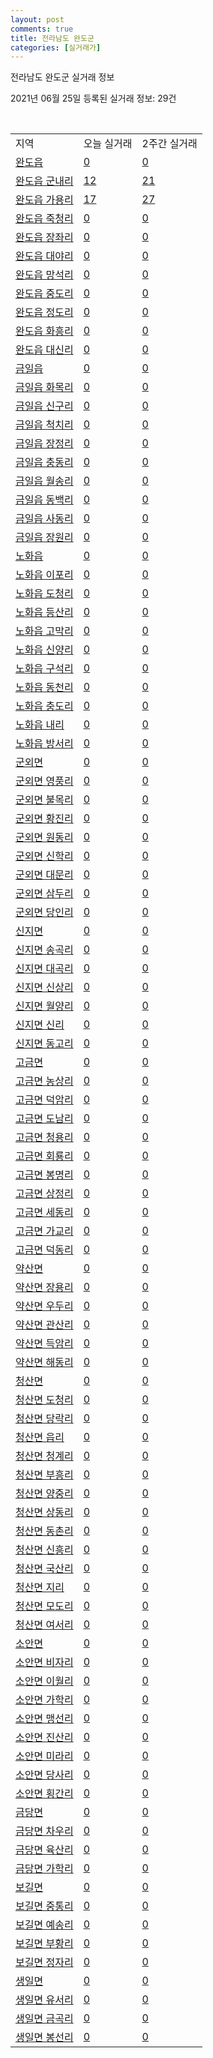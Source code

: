 ```yaml
---
layout: post
comments: true
title: 전라남도 완도군
categories: [실거래가]
---
```


전라남도 완도군 실거래 정보

2021년 06월 25일 등록된 실거래 정보: 29건

<script type="text/javascript">
  google.charts.load('current', {'packages':['corechart']});
  google.charts.setOnLoadCallback(drawChart);

  function drawChart() {
    var data = google.visualization.arrayToDataTable([['거래일', '매매', '전월세', '전매'], ['2020-02', 7, 1, 0], ['2020-03', 8, 1, 0], ['2020-04', 9, 3, 0], ['2021-04', 7, 0, 5], ['2021-05', 4, 0, 0], ['2021-06', 2, 1, 0]]);

    var options = {
      title: '최근 유형별 거래량 추이',
      legend: { position: 'bottom' }
    };

    var chart = new google.visualization.LineChart(document.getElementById('columnchart_material'));
    chart.draw(data, (options));
  }
</script>

<div id="columnchart_material" style="width: 450px; margin-left: -35px"></div>
<br>
<table class="sortable">
  <tr>
    <td>지역</td>
    <td>오늘 실거래</td>
    <td>2주간 실거래</td>
  </tr>

  
  <tr class="item">
    <td><a href="4689025000.html">완도읍</a></td>
    <td><a href="4689025000.html">0</a></td>
    <td><a href="4689025000.html">0</a></td>
  </tr>
    

  <tr class="item">
    <td><a href="4689025021.html">완도읍 군내리</a></td>
    <td><a href="4689025021.html">12</a></td>
    <td><a href="4689025021.html">21</a></td>
  </tr>
    

  <tr class="item">
    <td><a href="4689025022.html">완도읍 가용리</a></td>
    <td><a href="4689025022.html">17</a></td>
    <td><a href="4689025022.html">27</a></td>
  </tr>
    

  <tr class="item">
    <td><a href="4689025023.html">완도읍 죽청리</a></td>
    <td><a href="4689025023.html">0</a></td>
    <td><a href="4689025023.html">0</a></td>
  </tr>
    

  <tr class="item">
    <td><a href="4689025024.html">완도읍 장좌리</a></td>
    <td><a href="4689025024.html">0</a></td>
    <td><a href="4689025024.html">0</a></td>
  </tr>
    

  <tr class="item">
    <td><a href="4689025025.html">완도읍 대야리</a></td>
    <td><a href="4689025025.html">0</a></td>
    <td><a href="4689025025.html">0</a></td>
  </tr>
    

  <tr class="item">
    <td><a href="4689025026.html">완도읍 망석리</a></td>
    <td><a href="4689025026.html">0</a></td>
    <td><a href="4689025026.html">0</a></td>
  </tr>
    

  <tr class="item">
    <td><a href="4689025027.html">완도읍 중도리</a></td>
    <td><a href="4689025027.html">0</a></td>
    <td><a href="4689025027.html">0</a></td>
  </tr>
    

  <tr class="item">
    <td><a href="4689025028.html">완도읍 정도리</a></td>
    <td><a href="4689025028.html">0</a></td>
    <td><a href="4689025028.html">0</a></td>
  </tr>
    

  <tr class="item">
    <td><a href="4689025029.html">완도읍 화흥리</a></td>
    <td><a href="4689025029.html">0</a></td>
    <td><a href="4689025029.html">0</a></td>
  </tr>
    

  <tr class="item">
    <td><a href="4689025030.html">완도읍 대신리</a></td>
    <td><a href="4689025030.html">0</a></td>
    <td><a href="4689025030.html">0</a></td>
  </tr>
    

  <tr class="item">
    <td><a href="4689025300.html">금일읍</a></td>
    <td><a href="4689025300.html">0</a></td>
    <td><a href="4689025300.html">0</a></td>
  </tr>
    

  <tr class="item">
    <td><a href="4689025321.html">금일읍 화목리</a></td>
    <td><a href="4689025321.html">0</a></td>
    <td><a href="4689025321.html">0</a></td>
  </tr>
    

  <tr class="item">
    <td><a href="4689025322.html">금일읍 신구리</a></td>
    <td><a href="4689025322.html">0</a></td>
    <td><a href="4689025322.html">0</a></td>
  </tr>
    

  <tr class="item">
    <td><a href="4689025323.html">금일읍 척치리</a></td>
    <td><a href="4689025323.html">0</a></td>
    <td><a href="4689025323.html">0</a></td>
  </tr>
    

  <tr class="item">
    <td><a href="4689025324.html">금일읍 장정리</a></td>
    <td><a href="4689025324.html">0</a></td>
    <td><a href="4689025324.html">0</a></td>
  </tr>
    

  <tr class="item">
    <td><a href="4689025325.html">금일읍 충동리</a></td>
    <td><a href="4689025325.html">0</a></td>
    <td><a href="4689025325.html">0</a></td>
  </tr>
    

  <tr class="item">
    <td><a href="4689025326.html">금일읍 월송리</a></td>
    <td><a href="4689025326.html">0</a></td>
    <td><a href="4689025326.html">0</a></td>
  </tr>
    

  <tr class="item">
    <td><a href="4689025327.html">금일읍 동백리</a></td>
    <td><a href="4689025327.html">0</a></td>
    <td><a href="4689025327.html">0</a></td>
  </tr>
    

  <tr class="item">
    <td><a href="4689025328.html">금일읍 사동리</a></td>
    <td><a href="4689025328.html">0</a></td>
    <td><a href="4689025328.html">0</a></td>
  </tr>
    

  <tr class="item">
    <td><a href="4689025329.html">금일읍 장원리</a></td>
    <td><a href="4689025329.html">0</a></td>
    <td><a href="4689025329.html">0</a></td>
  </tr>
    

  <tr class="item">
    <td><a href="4689025600.html">노화읍</a></td>
    <td><a href="4689025600.html">0</a></td>
    <td><a href="4689025600.html">0</a></td>
  </tr>
    

  <tr class="item">
    <td><a href="4689025621.html">노화읍 이포리</a></td>
    <td><a href="4689025621.html">0</a></td>
    <td><a href="4689025621.html">0</a></td>
  </tr>
    

  <tr class="item">
    <td><a href="4689025622.html">노화읍 도청리</a></td>
    <td><a href="4689025622.html">0</a></td>
    <td><a href="4689025622.html">0</a></td>
  </tr>
    

  <tr class="item">
    <td><a href="4689025623.html">노화읍 등산리</a></td>
    <td><a href="4689025623.html">0</a></td>
    <td><a href="4689025623.html">0</a></td>
  </tr>
    

  <tr class="item">
    <td><a href="4689025624.html">노화읍 고막리</a></td>
    <td><a href="4689025624.html">0</a></td>
    <td><a href="4689025624.html">0</a></td>
  </tr>
    

  <tr class="item">
    <td><a href="4689025625.html">노화읍 신양리</a></td>
    <td><a href="4689025625.html">0</a></td>
    <td><a href="4689025625.html">0</a></td>
  </tr>
    

  <tr class="item">
    <td><a href="4689025626.html">노화읍 구석리</a></td>
    <td><a href="4689025626.html">0</a></td>
    <td><a href="4689025626.html">0</a></td>
  </tr>
    

  <tr class="item">
    <td><a href="4689025627.html">노화읍 동천리</a></td>
    <td><a href="4689025627.html">0</a></td>
    <td><a href="4689025627.html">0</a></td>
  </tr>
    

  <tr class="item">
    <td><a href="4689025628.html">노화읍 충도리</a></td>
    <td><a href="4689025628.html">0</a></td>
    <td><a href="4689025628.html">0</a></td>
  </tr>
    

  <tr class="item">
    <td><a href="4689025629.html">노화읍 내리</a></td>
    <td><a href="4689025629.html">0</a></td>
    <td><a href="4689025629.html">0</a></td>
  </tr>
    

  <tr class="item">
    <td><a href="4689025630.html">노화읍 방서리</a></td>
    <td><a href="4689025630.html">0</a></td>
    <td><a href="4689025630.html">0</a></td>
  </tr>
    

  <tr class="item">
    <td><a href="4689031000.html">군외면</a></td>
    <td><a href="4689031000.html">0</a></td>
    <td><a href="4689031000.html">0</a></td>
  </tr>
    

  <tr class="item">
    <td><a href="4689031021.html">군외면 영풍리</a></td>
    <td><a href="4689031021.html">0</a></td>
    <td><a href="4689031021.html">0</a></td>
  </tr>
    

  <tr class="item">
    <td><a href="4689031022.html">군외면 불목리</a></td>
    <td><a href="4689031022.html">0</a></td>
    <td><a href="4689031022.html">0</a></td>
  </tr>
    

  <tr class="item">
    <td><a href="4689031023.html">군외면 황진리</a></td>
    <td><a href="4689031023.html">0</a></td>
    <td><a href="4689031023.html">0</a></td>
  </tr>
    

  <tr class="item">
    <td><a href="4689031024.html">군외면 원동리</a></td>
    <td><a href="4689031024.html">0</a></td>
    <td><a href="4689031024.html">0</a></td>
  </tr>
    

  <tr class="item">
    <td><a href="4689031025.html">군외면 신학리</a></td>
    <td><a href="4689031025.html">0</a></td>
    <td><a href="4689031025.html">0</a></td>
  </tr>
    

  <tr class="item">
    <td><a href="4689031026.html">군외면 대문리</a></td>
    <td><a href="4689031026.html">0</a></td>
    <td><a href="4689031026.html">0</a></td>
  </tr>
    

  <tr class="item">
    <td><a href="4689031027.html">군외면 삼두리</a></td>
    <td><a href="4689031027.html">0</a></td>
    <td><a href="4689031027.html">0</a></td>
  </tr>
    

  <tr class="item">
    <td><a href="4689031028.html">군외면 당인리</a></td>
    <td><a href="4689031028.html">0</a></td>
    <td><a href="4689031028.html">0</a></td>
  </tr>
    

  <tr class="item">
    <td><a href="4689032000.html">신지면</a></td>
    <td><a href="4689032000.html">0</a></td>
    <td><a href="4689032000.html">0</a></td>
  </tr>
    

  <tr class="item">
    <td><a href="4689032021.html">신지면 송곡리</a></td>
    <td><a href="4689032021.html">0</a></td>
    <td><a href="4689032021.html">0</a></td>
  </tr>
    

  <tr class="item">
    <td><a href="4689032022.html">신지면 대곡리</a></td>
    <td><a href="4689032022.html">0</a></td>
    <td><a href="4689032022.html">0</a></td>
  </tr>
    

  <tr class="item">
    <td><a href="4689032023.html">신지면 신상리</a></td>
    <td><a href="4689032023.html">0</a></td>
    <td><a href="4689032023.html">0</a></td>
  </tr>
    

  <tr class="item">
    <td><a href="4689032024.html">신지면 월양리</a></td>
    <td><a href="4689032024.html">0</a></td>
    <td><a href="4689032024.html">0</a></td>
  </tr>
    

  <tr class="item">
    <td><a href="4689032025.html">신지면 신리</a></td>
    <td><a href="4689032025.html">0</a></td>
    <td><a href="4689032025.html">0</a></td>
  </tr>
    

  <tr class="item">
    <td><a href="4689032026.html">신지면 동고리</a></td>
    <td><a href="4689032026.html">0</a></td>
    <td><a href="4689032026.html">0</a></td>
  </tr>
    

  <tr class="item">
    <td><a href="4689033000.html">고금면</a></td>
    <td><a href="4689033000.html">0</a></td>
    <td><a href="4689033000.html">0</a></td>
  </tr>
    

  <tr class="item">
    <td><a href="4689033021.html">고금면 농상리</a></td>
    <td><a href="4689033021.html">0</a></td>
    <td><a href="4689033021.html">0</a></td>
  </tr>
    

  <tr class="item">
    <td><a href="4689033022.html">고금면 덕암리</a></td>
    <td><a href="4689033022.html">0</a></td>
    <td><a href="4689033022.html">0</a></td>
  </tr>
    

  <tr class="item">
    <td><a href="4689033023.html">고금면 도남리</a></td>
    <td><a href="4689033023.html">0</a></td>
    <td><a href="4689033023.html">0</a></td>
  </tr>
    

  <tr class="item">
    <td><a href="4689033024.html">고금면 청용리</a></td>
    <td><a href="4689033024.html">0</a></td>
    <td><a href="4689033024.html">0</a></td>
  </tr>
    

  <tr class="item">
    <td><a href="4689033025.html">고금면 회룡리</a></td>
    <td><a href="4689033025.html">0</a></td>
    <td><a href="4689033025.html">0</a></td>
  </tr>
    

  <tr class="item">
    <td><a href="4689033026.html">고금면 봉명리</a></td>
    <td><a href="4689033026.html">0</a></td>
    <td><a href="4689033026.html">0</a></td>
  </tr>
    

  <tr class="item">
    <td><a href="4689033027.html">고금면 상정리</a></td>
    <td><a href="4689033027.html">0</a></td>
    <td><a href="4689033027.html">0</a></td>
  </tr>
    

  <tr class="item">
    <td><a href="4689033028.html">고금면 세동리</a></td>
    <td><a href="4689033028.html">0</a></td>
    <td><a href="4689033028.html">0</a></td>
  </tr>
    

  <tr class="item">
    <td><a href="4689033029.html">고금면 가교리</a></td>
    <td><a href="4689033029.html">0</a></td>
    <td><a href="4689033029.html">0</a></td>
  </tr>
    

  <tr class="item">
    <td><a href="4689033030.html">고금면 덕동리</a></td>
    <td><a href="4689033030.html">0</a></td>
    <td><a href="4689033030.html">0</a></td>
  </tr>
    

  <tr class="item">
    <td><a href="4689034000.html">약산면</a></td>
    <td><a href="4689034000.html">0</a></td>
    <td><a href="4689034000.html">0</a></td>
  </tr>
    

  <tr class="item">
    <td><a href="4689034021.html">약산면 장용리</a></td>
    <td><a href="4689034021.html">0</a></td>
    <td><a href="4689034021.html">0</a></td>
  </tr>
    

  <tr class="item">
    <td><a href="4689034022.html">약산면 우두리</a></td>
    <td><a href="4689034022.html">0</a></td>
    <td><a href="4689034022.html">0</a></td>
  </tr>
    

  <tr class="item">
    <td><a href="4689034023.html">약산면 관산리</a></td>
    <td><a href="4689034023.html">0</a></td>
    <td><a href="4689034023.html">0</a></td>
  </tr>
    

  <tr class="item">
    <td><a href="4689034024.html">약산면 득암리</a></td>
    <td><a href="4689034024.html">0</a></td>
    <td><a href="4689034024.html">0</a></td>
  </tr>
    

  <tr class="item">
    <td><a href="4689034025.html">약산면 해동리</a></td>
    <td><a href="4689034025.html">0</a></td>
    <td><a href="4689034025.html">0</a></td>
  </tr>
    

  <tr class="item">
    <td><a href="4689035000.html">청산면</a></td>
    <td><a href="4689035000.html">0</a></td>
    <td><a href="4689035000.html">0</a></td>
  </tr>
    

  <tr class="item">
    <td><a href="4689035021.html">청산면 도청리</a></td>
    <td><a href="4689035021.html">0</a></td>
    <td><a href="4689035021.html">0</a></td>
  </tr>
    

  <tr class="item">
    <td><a href="4689035022.html">청산면 당락리</a></td>
    <td><a href="4689035022.html">0</a></td>
    <td><a href="4689035022.html">0</a></td>
  </tr>
    

  <tr class="item">
    <td><a href="4689035023.html">청산면 읍리</a></td>
    <td><a href="4689035023.html">0</a></td>
    <td><a href="4689035023.html">0</a></td>
  </tr>
    

  <tr class="item">
    <td><a href="4689035024.html">청산면 청계리</a></td>
    <td><a href="4689035024.html">0</a></td>
    <td><a href="4689035024.html">0</a></td>
  </tr>
    

  <tr class="item">
    <td><a href="4689035025.html">청산면 부흥리</a></td>
    <td><a href="4689035025.html">0</a></td>
    <td><a href="4689035025.html">0</a></td>
  </tr>
    

  <tr class="item">
    <td><a href="4689035026.html">청산면 양중리</a></td>
    <td><a href="4689035026.html">0</a></td>
    <td><a href="4689035026.html">0</a></td>
  </tr>
    

  <tr class="item">
    <td><a href="4689035027.html">청산면 상동리</a></td>
    <td><a href="4689035027.html">0</a></td>
    <td><a href="4689035027.html">0</a></td>
  </tr>
    

  <tr class="item">
    <td><a href="4689035028.html">청산면 동촌리</a></td>
    <td><a href="4689035028.html">0</a></td>
    <td><a href="4689035028.html">0</a></td>
  </tr>
    

  <tr class="item">
    <td><a href="4689035029.html">청산면 신흥리</a></td>
    <td><a href="4689035029.html">0</a></td>
    <td><a href="4689035029.html">0</a></td>
  </tr>
    

  <tr class="item">
    <td><a href="4689035030.html">청산면 국산리</a></td>
    <td><a href="4689035030.html">0</a></td>
    <td><a href="4689035030.html">0</a></td>
  </tr>
    

  <tr class="item">
    <td><a href="4689035031.html">청산면 지리</a></td>
    <td><a href="4689035031.html">0</a></td>
    <td><a href="4689035031.html">0</a></td>
  </tr>
    

  <tr class="item">
    <td><a href="4689035032.html">청산면 모도리</a></td>
    <td><a href="4689035032.html">0</a></td>
    <td><a href="4689035032.html">0</a></td>
  </tr>
    

  <tr class="item">
    <td><a href="4689035033.html">청산면 여서리</a></td>
    <td><a href="4689035033.html">0</a></td>
    <td><a href="4689035033.html">0</a></td>
  </tr>
    

  <tr class="item">
    <td><a href="4689036000.html">소안면</a></td>
    <td><a href="4689036000.html">0</a></td>
    <td><a href="4689036000.html">0</a></td>
  </tr>
    

  <tr class="item">
    <td><a href="4689036021.html">소안면 비자리</a></td>
    <td><a href="4689036021.html">0</a></td>
    <td><a href="4689036021.html">0</a></td>
  </tr>
    

  <tr class="item">
    <td><a href="4689036022.html">소안면 이월리</a></td>
    <td><a href="4689036022.html">0</a></td>
    <td><a href="4689036022.html">0</a></td>
  </tr>
    

  <tr class="item">
    <td><a href="4689036023.html">소안면 가학리</a></td>
    <td><a href="4689036023.html">0</a></td>
    <td><a href="4689036023.html">0</a></td>
  </tr>
    

  <tr class="item">
    <td><a href="4689036024.html">소안면 맹선리</a></td>
    <td><a href="4689036024.html">0</a></td>
    <td><a href="4689036024.html">0</a></td>
  </tr>
    

  <tr class="item">
    <td><a href="4689036025.html">소안면 진산리</a></td>
    <td><a href="4689036025.html">0</a></td>
    <td><a href="4689036025.html">0</a></td>
  </tr>
    

  <tr class="item">
    <td><a href="4689036026.html">소안면 미라리</a></td>
    <td><a href="4689036026.html">0</a></td>
    <td><a href="4689036026.html">0</a></td>
  </tr>
    

  <tr class="item">
    <td><a href="4689036027.html">소안면 당사리</a></td>
    <td><a href="4689036027.html">0</a></td>
    <td><a href="4689036027.html">0</a></td>
  </tr>
    

  <tr class="item">
    <td><a href="4689036028.html">소안면 횡간리</a></td>
    <td><a href="4689036028.html">0</a></td>
    <td><a href="4689036028.html">0</a></td>
  </tr>
    

  <tr class="item">
    <td><a href="4689037000.html">금당면</a></td>
    <td><a href="4689037000.html">0</a></td>
    <td><a href="4689037000.html">0</a></td>
  </tr>
    

  <tr class="item">
    <td><a href="4689037021.html">금당면 차우리</a></td>
    <td><a href="4689037021.html">0</a></td>
    <td><a href="4689037021.html">0</a></td>
  </tr>
    

  <tr class="item">
    <td><a href="4689037022.html">금당면 육산리</a></td>
    <td><a href="4689037022.html">0</a></td>
    <td><a href="4689037022.html">0</a></td>
  </tr>
    

  <tr class="item">
    <td><a href="4689037023.html">금당면 가학리</a></td>
    <td><a href="4689037023.html">0</a></td>
    <td><a href="4689037023.html">0</a></td>
  </tr>
    

  <tr class="item">
    <td><a href="4689038000.html">보길면</a></td>
    <td><a href="4689038000.html">0</a></td>
    <td><a href="4689038000.html">0</a></td>
  </tr>
    

  <tr class="item">
    <td><a href="4689038021.html">보길면 중통리</a></td>
    <td><a href="4689038021.html">0</a></td>
    <td><a href="4689038021.html">0</a></td>
  </tr>
    

  <tr class="item">
    <td><a href="4689038022.html">보길면 예송리</a></td>
    <td><a href="4689038022.html">0</a></td>
    <td><a href="4689038022.html">0</a></td>
  </tr>
    

  <tr class="item">
    <td><a href="4689038023.html">보길면 부황리</a></td>
    <td><a href="4689038023.html">0</a></td>
    <td><a href="4689038023.html">0</a></td>
  </tr>
    

  <tr class="item">
    <td><a href="4689038024.html">보길면 정자리</a></td>
    <td><a href="4689038024.html">0</a></td>
    <td><a href="4689038024.html">0</a></td>
  </tr>
    

  <tr class="item">
    <td><a href="4689039000.html">생일면</a></td>
    <td><a href="4689039000.html">0</a></td>
    <td><a href="4689039000.html">0</a></td>
  </tr>
    

  <tr class="item">
    <td><a href="4689039021.html">생일면 유서리</a></td>
    <td><a href="4689039021.html">0</a></td>
    <td><a href="4689039021.html">0</a></td>
  </tr>
    

  <tr class="item">
    <td><a href="4689039022.html">생일면 금곡리</a></td>
    <td><a href="4689039022.html">0</a></td>
    <td><a href="4689039022.html">0</a></td>
  </tr>
    

  <tr class="item">
    <td><a href="4689039023.html">생일면 봉선리</a></td>
    <td><a href="4689039023.html">0</a></td>
    <td><a href="4689039023.html">0</a></td>
  </tr>
    


</table>


    